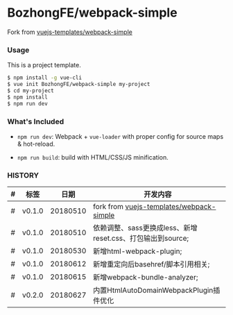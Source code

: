# BozhongFE/webpack-simple

Fork from [vuejs-templates/webpack-simple](https://github.com/vuejs-templates/webpack-simple)

### Usage

This is a project template.

``` bash
$ npm install -g vue-cli
$ vue init BozhongFE/webpack-simple my-project
$ cd my-project
$ npm install
$ npm run dev
```

### What's Included

- `npm run dev`: Webpack + `vue-loader` with proper config for source maps & hot-reload.

- `npm run build`: build with HTML/CSS/JS minification.

### HISTORY

|#|标签|日期|开发内容|
|---|---|---|---|
|#|v0.1.0|20180510|fork from [vuejs-templates/webpack-simple](https://github.com/vuejs-templates/webpack-simple)
|#|v0.1.0|20180510|依赖调整、sass更换成less、新增reset.css、打包输出到source;
|#|v0.1.0|20180530|新增html-webpack-plugin;
|#|v0.1.0|20180612|新增重定向后basehref/脚本引用相关;
|#|v0.1.0|20180615|新增webpack-bundle-analyzer;
|#|v0.2.0|20180627|内置HtmlAutoDomainWebpackPlugin插件优化

